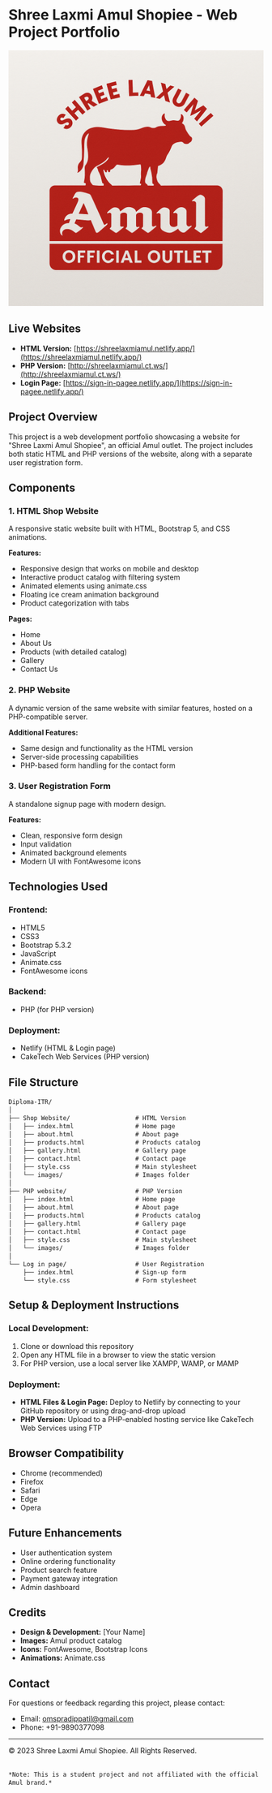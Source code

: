 # Shree Laxmi Amul Shopiee - Web Project Portfolio

![Amul Logo](Shop%20Website/Amul.jpg)

## Live Websites
- **HTML Version:** [https://shreelaxmiamul.netlify.app/](https://shreelaxmiamul.netlify.app/)
- **PHP Version:** [http://shreelaxmiamul.ct.ws/](http://shreelaxmiamul.ct.ws/)
- **Login Page:** [https://sign-in-pagee.netlify.app/](https://sign-in-pagee.netlify.app/)

## Project Overview
This project is a web development portfolio showcasing a website for "Shree Laxmi Amul Shopiee", an official Amul outlet. The project includes both static HTML and PHP versions of the website, along with a separate user registration form.

## Components

### 1. HTML Shop Website
A responsive static website built with HTML, Bootstrap 5, and CSS animations.

**Features:**
- Responsive design that works on mobile and desktop
- Interactive product catalog with filtering system
- Animated elements using animate.css
- Floating ice cream animation background
- Product categorization with tabs

**Pages:**
- Home
- About Us
- Products (with detailed catalog)
- Gallery
- Contact Us

### 2. PHP Website
A dynamic version of the same website with similar features, hosted on a PHP-compatible server.

**Additional Features:**
- Same design and functionality as the HTML version
- Server-side processing capabilities
- PHP-based form handling for the contact form

### 3. User Registration Form
A standalone signup page with modern design.

**Features:**
- Clean, responsive form design
- Input validation
- Animated background elements
- Modern UI with FontAwesome icons

## Technologies Used

### Frontend:
- HTML5
- CSS3
- Bootstrap 5.3.2
- JavaScript
- Animate.css
- FontAwesome icons

### Backend:
- PHP (for PHP version)

### Deployment:
- Netlify (HTML & Login page)
- CakeTech Web Services (PHP version)

## File Structure

```
Diploma-ITR/
│
├── Shop Website/                  # HTML Version
│   ├── index.html                 # Home page
│   ├── about.html                 # About page
│   ├── products.html              # Products catalog
│   ├── gallery.html               # Gallery page
│   ├── contact.html               # Contact page
│   ├── style.css                  # Main stylesheet
│   └── images/                    # Images folder
│
├── PHP website/                   # PHP Version
│   ├── index.html                 # Home page
│   ├── about.html                 # About page
│   ├── products.html              # Products catalog
│   ├── gallery.html               # Gallery page
│   ├── contact.html               # Contact page
│   ├── style.css                  # Main stylesheet
│   └── images/                    # Images folder
│
└── Log in page/                   # User Registration
    ├── index.html                 # Sign-up form
    └── style.css                  # Form stylesheet
```

## Setup & Deployment Instructions

### Local Development:
1. Clone or download this repository
2. Open any HTML file in a browser to view the static version
3. For PHP version, use a local server like XAMPP, WAMP, or MAMP

### Deployment:
- **HTML Files & Login Page:** Deploy to Netlify by connecting to your GitHub repository or using drag-and-drop upload
- **PHP Version:** Upload to a PHP-enabled hosting service like CakeTech Web Services using FTP

## Browser Compatibility
- Chrome (recommended)
- Firefox
- Safari
- Edge
- Opera

## Future Enhancements
- User authentication system
- Online ordering functionality
- Product search feature
- Payment gateway integration
- Admin dashboard

## Credits
- **Design & Development:** [Your Name]
- **Images:** Amul product catalog
- **Icons:** FontAwesome, Bootstrap Icons
- **Animations:** Animate.css

## Contact
For questions or feedback regarding this project, please contact:
- Email: [omspradippatil@gmail.com](mailto:omspradippatil@gmail.com)
- Phone: +91-9890377098

---

© 2023 Shree Laxmi Amul Shopiee. All Rights Reserved.
```

*Note: This is a student project and not affiliated with the official Amul brand.*

